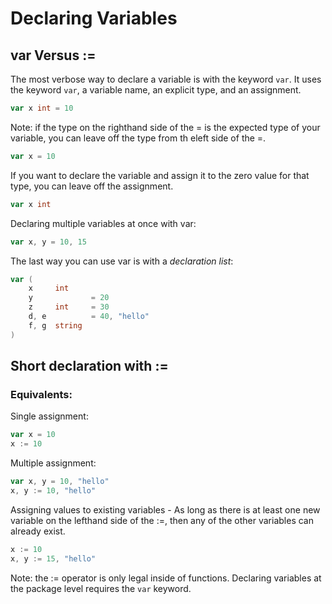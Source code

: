 # Declaring Variables

## var Versus :=

The most verbose way to declare a variable is with the keyword `var`. It uses the keyword `var`, a variable name, an explicit type, and an assignment.

```go
var x int = 10
```

Note: if the type on the righthand side of the = is the expected type of your variable, you can leave off the type from th eleft side of the =. 

```go
var x = 10
```

If you want to declare the variable and assign it to the zero value for that type, you can leave off the assignment.

```go
var x int
```

Declaring multiple variables at once with var:

```go
var x, y = 10, 15
```

The last way you can use var is with a _declaration list_:

```go
var (
	x     int
	y             = 20
	z     int     = 30
	d, e          = 40, "hello"
	f, g  string
)
```


## Short declaration with :=

### Equivalents:

Single assignment:

```go
var x = 10
x := 10
```

Multiple assignment:

```go
var x, y = 10, "hello"
x, y := 10, "hello"
```

Assigning values to existing variables - As long as there is at least one new variable on the lefthand side of the :=, then any of the other variables can already exist.

```go
x := 10
x, y := 15, "hello"
```

Note: the := operator is only legal inside of functions. Declaring variables at the package level requires the `var` keyword.







